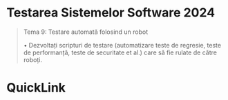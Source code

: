 # Testarea Sistemelor Software 2024
> Tema 9: Testare automată folosind un robot
> 
> • Dezvoltați scripturi de testare (automatizare teste de regresie, teste de performanță, teste de
securitate et al.) care să fie rulate de către roboți.

# QuickLink
